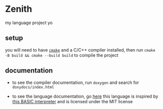 # Zenith

my language project yo

## setup 
you will need to have [`cmake`](https://cmake.org/) and a C/C++ compiler installed, then run `cmake -B build && cmake --build build` to compile the project

## documentation

- to see the compiler documentation, run `doxygen` and search for `doxydocs/index.html` 

- to see the language documentation, go [here](docs/main.md)
this language is inspired by [this BASIC interpreter](https://github.com/davidcallanan/py-myopl-code) and is licensed under the MIT license

